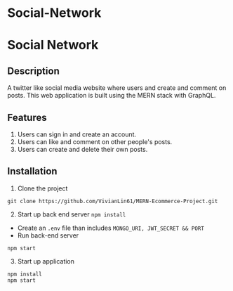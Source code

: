 # Social-Network

# Social Network

## Description

A twitter like social media website where users and create and comment on posts. This web application is built using the MERN stack with GraphQL.

## Features

1. Users can sign in and create an account.
2. Users can like and comment on other people's posts.
3. Users can create and delete their own posts.

## Installation

1. Clone the project

```git clone https://github.com/VivianLin61/MERN-Ecommerce-Project.git```

2. Start up back end server
  ```npm install```

- Create an ```.env``` file than includes ```MONGO_URI, JWT_SECRET && PORT```
- Run back-end server

```
npm start
```

3. Start up application
```cd client
npm install
npm start
```
